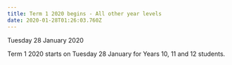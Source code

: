```yaml
---
title: Term 1 2020 begins - All other year levels
date: 2020-01-28T01:26:03.760Z
---
```

Tuesday 28 January 2020  

Term 1 2020 starts on Tuesday 28 January for Years 10, 11 and 12 students.
